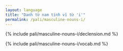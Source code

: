 ```yaml
---
layout: language
title: "Danh từ nam tính vĩ từ 'i'"
permalink: /pali/masculine-nouns-i/
---
```


{% include pali/masculine-nouns-i/declension.md %}

{% include pali/masculine-nouns-i/vocab.md %}